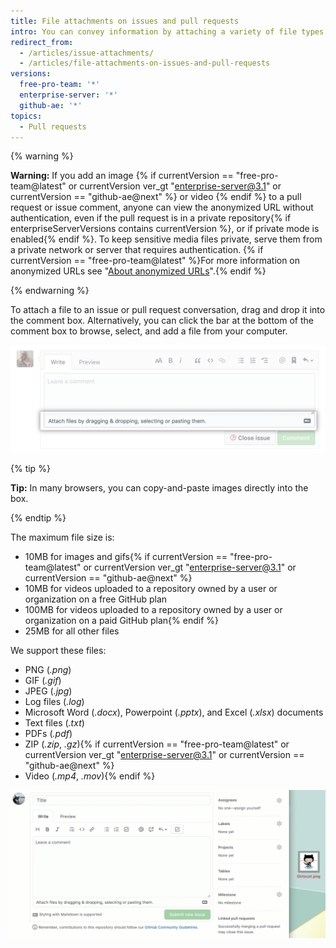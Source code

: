 ```yaml
---
title: File attachments on issues and pull requests
intro: You can convey information by attaching a variety of file types to your issues and pull requests.
redirect_from:
  - /articles/issue-attachments/
  - /articles/file-attachments-on-issues-and-pull-requests
versions:
  free-pro-team: '*'
  enterprise-server: '*'
  github-ae: '*'
topics:
  - Pull requests
---
```


{% warning %}

**Warning:** If you add an image {% if currentVersion == "free-pro-team@latest" or currentVersion ver_gt "enterprise-server@3.1" or currentVersion == "github-ae@next" %} or video {% endif %} to a pull request or issue comment, anyone can view the anonymized URL without authentication, even if the pull request is in a private repository{% if enterpriseServerVersions contains currentVersion %}, or if private mode is enabled{% endif %}. To keep sensitive media files private, serve them from a private network or server that requires authentication. {% if currentVersion == "free-pro-team@latest" %}For more information on anonymized URLs see "[About anonymized URLs](/github/authenticating-to-github/about-anonymized-urls)".{% endif %}

{% endwarning %}

To attach a file to an issue or pull request conversation, drag and drop it into the comment box. Alternatively, you can click the bar at the bottom of the comment box to browse, select, and add a file from your computer.

![Select attachments from computer](/assets/images/help/pull_requests/select-bar.png)

{% tip %}

**Tip:** In many browsers, you can copy-and-paste images directly into the box.

{% endtip %}

The maximum file size is:
- 10MB for images and gifs{% if currentVersion == "free-pro-team@latest" or currentVersion ver_gt "enterprise-server@3.1" or currentVersion == "github-ae@next" %}
- 10MB for videos uploaded to a repository owned by a user or organization on a free GitHub plan
- 100MB for videos uploaded to a repository owned by a user or organization on a paid GitHub plan{% endif %}
- 25MB for all other files

We support these files:

* PNG (*.png*)
* GIF (*.gif*)
* JPEG (*.jpg*)
* Log files (*.log*)
* Microsoft Word (*.docx*), Powerpoint (*.pptx*), and Excel (*.xlsx*) documents
* Text files (*.txt*)
* PDFs (*.pdf*)
* ZIP (*.zip*, *.gz*){% if currentVersion == "free-pro-team@latest" or currentVersion ver_gt "enterprise-server@3.1" or currentVersion == "github-ae@next" %}
* Video (*.mp4*, *.mov*){% endif %}

![Attachments animated GIF](/assets/images/help/pull_requests/dragging_images.gif)
